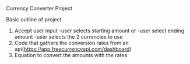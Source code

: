 Currency Converter Project

Basic outline of project

1. Accept user input
   -user selects starting amount
   or
   -user select ending amount
   -user selects the 2 currencies to use
2. Code that gathers the conversion rates from an api(https://app.freecurrencyapi.com/dashboard)
3. Equation to convert the amounts with the rates
